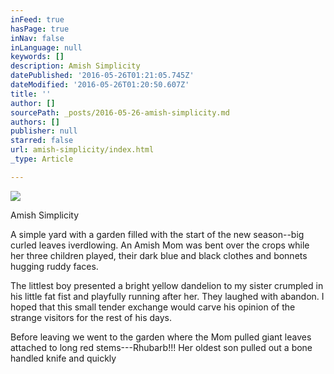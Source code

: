 ```yaml
---
inFeed: true
hasPage: true
inNav: false
inLanguage: null
keywords: []
description: Amish Simplicity
datePublished: '2016-05-26T01:21:05.745Z'
dateModified: '2016-05-26T01:20:50.607Z'
title: ''
author: []
sourcePath: _posts/2016-05-26-amish-simplicity.md
authors: []
publisher: null
starred: false
url: amish-simplicity/index.html
_type: Article

---
```

![](https://the-grid-user-content.s3-us-west-2.amazonaws.com/3f3e4ec1-aa9c-4b61-b7eb-e8a9023d15cb.jpg)

Amish Simplicity

A simple yard with a garden filled with the start of the new season--big curled leaves iverdlowing. An Amish Mom was bent over the crops while her three children played, their dark blue and black clothes and bonnets hugging ruddy faces.

The littlest boy presented a bright yellow dandelion to my sister crumpled in his little fat fist and playfully running after her. They laughed with abandon. I hoped that this small tender exchange would carve his opinion of the strange visitors for the rest of his days.

Before leaving we went to the garden where the Mom pulled giant leaves attached to long red stems---Rhubarb!!! Her oldest son pulled out a bone handled knife and quickly